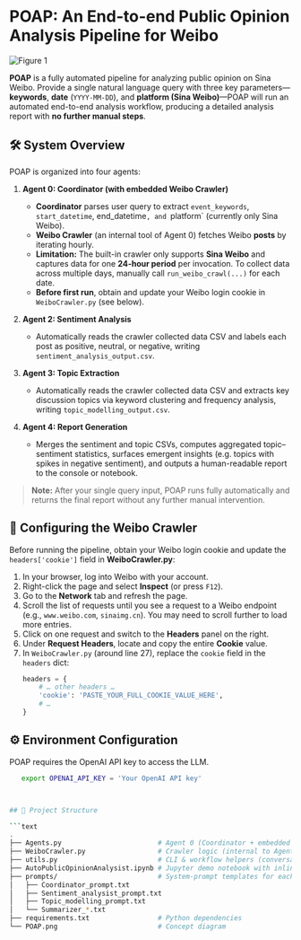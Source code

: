 # POAP: An End-to-end Public Opinion Analysis Pipeline for Weibo

![Figure 1](https://github.com/user-attachments/assets/00ade463-fd33-4a34-90cc-41724aee7883)


**POAP** is a fully automated pipeline for analyzing public opinion on Sina Weibo. Provide a single natural language query with three key parameters—**keywords**, **date** (`YYYY-MM-DD`), and **platform (Sina Weibo)**—POAP will run an automated end-to-end analysis workflow, producing a detailed analysis report with **no further manual steps**.


## 🛠️ System Overview

POAP is organized into four agents:

1. **Agent 0: Coordinator (with embedded Weibo Crawler)**  
   - **Coordinator** parses user query to extract `event_keywords`, `start_datetime`,  end_datetime`, and `platform` (currently only Sina Weibo).  
   - **Weibo Crawler** (an internal tool of Agent 0) fetches Weibo **posts** by iterating hourly.   
   - **Limitation:** The built-in crawler only supports **Sina Weibo** and captures data for one **24-hour period** per invocation. To collect data across multiple days, manually call `run_weibo_crawl(...)` for each date.  
   - **Before first run**, obtain and update your Weibo login cookie in `WeiboCrawler.py` (see below).

2. **Agent 2: Sentiment Analysis**  
   - Automatically reads the crawler collected data CSV and labels each post as positive, neutral, or negative, writing `sentiment_analysis_output.csv`.

3. **Agent 3: Topic Extraction**  
   - Automatically reads the crawler collected data CSV and extracts key discussion topics via keyword clustering and frequency analysis, writing `topic_modelling_output.csv`.

4. **Agent 4: Report Generation**  
   - Merges the sentiment and topic CSVs, computes aggregated topic–sentiment statistics, surfaces emergent insights (e.g. topics with spikes in negative sentiment), and outputs a human-readable report to the console or notebook.

> **Note:** After your single query input, POAP runs fully automatically and returns the final report without any further manual intervention.


## 🔧 Configuring the Weibo Crawler

Before running the pipeline, obtain your Weibo login cookie and update the `headers['cookie']` field in **WeiboCrawler.py**:

1. In your browser, log into Weibo with your account.  
2. Right-click the page and select **Inspect** (or press `F12`).  
3. Go to the **Network** tab and refresh the page.  
4. Scroll the list of requests until you see a request to a Weibo endpoint (e.g., `www.weibo.com`, `sinaimg.cn`). You may need to scroll further to load more entries.  
5. Click on one request and switch to the **Headers** panel on the right.  
6. Under **Request Headers**, locate and copy the entire **Cookie** value.  
7. In `WeiboCrawler.py` (around line 27), replace the `cookie` field in the `headers` dict:
   ```python
   headers = {
       # … other headers …
       'cookie': 'PASTE_YOUR_FULL_COOKIE_VALUE_HERE',
       # …
   }


## ⚙️ Environment Configuration

POAP requires the OpenAI API key to access the LLM. 

```bash
   export OPENAI_API_KEY = 'Your OpenAI API key'



## 📁 Project Structure

```text
.
├── Agents.py                        # Agent 0 (Coordinator + embedded crawler) and Agents 2–4
├── WeiboCrawler.py                  # Crawler logic (internal to Agent 0)
├── utils.py                         # CLI & workflow helpers (conversation_loop, step functions)
├── AutoPublicOpinionAnalysist.ipynb # Jupyter demo notebook with inline outputs
├── prompts/                         # System-prompt templates for each agent
│   ├── Coordinator_prompt.txt
│   ├── Sentiment_analysist_prompt.txt
│   ├── Topic_modelling_prompt.txt
│   └── Summarizer_*.txt
├── requirements.txt                 # Python dependencies
└── POAP.png                         # Concept diagram


